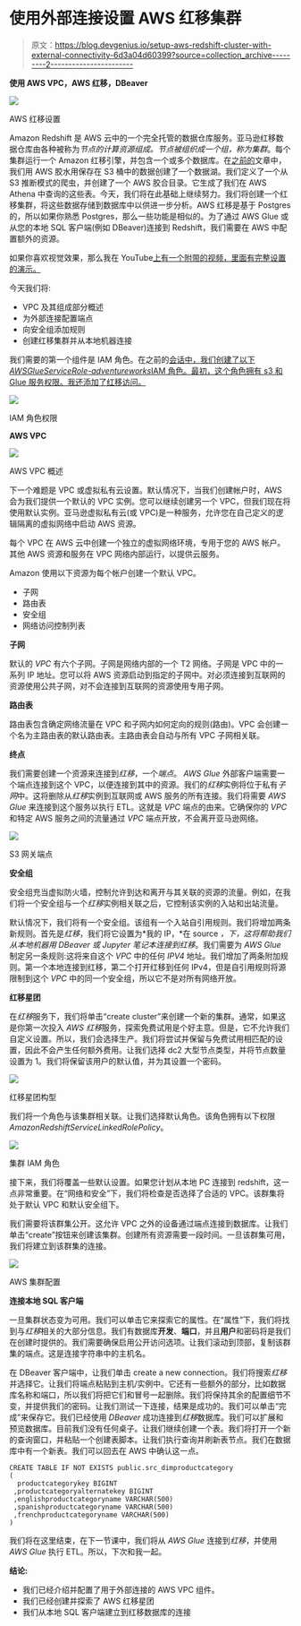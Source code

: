 # 使用外部连接设置 AWS 红移集群

> 原文：<https://blog.devgenius.io/setup-aws-redshift-cluster-with-external-connectivity-6d3a04d60399?source=collection_archive---------2----------------------->

**使用 AWS VPC，AWS 红移，DBeaver**

![](img/31bc031e0cd2786715fa95172dc3faf2.png)

AWS 红移设置

Amazon Redshift 是 AWS 云中的一个完全托管的数据仓库服务。亚马逊红移数据仓库由各种被称为*节点的计算资源组成。*节点被组织成一个组，称为*集群*。每个集群运行一个 Amazon 红移引擎，并包含一个或多个数据库。在[之前的](/build-your-own-data-lake-on-aws-s3-d984320a5388)文章中，我们用 AWS 胶水用保存在 S3 桶中的数据创建了一个数据湖。我们定义了一个从 S3 推断模式的爬虫，并创建了一个 AWS 胶合目录。它生成了我们在 AWS Athena 中查询的这些表。今天，我们将在此基础上继续努力。我们将创建一个红移集群，将这些数据存储到数据库中以供进一步分析。AWS 红移是基于 Postgres 的，所以如果你熟悉 Postgres，那么一些功能是相似的。为了通过 AWS Glue 或从您的本地 SQL 客户端(例如 DBeaver)连接到 Redshift，我们需要在 AWS 中配置额外的资源。

如果你喜欢视觉效果，那么我在 YouTube[上有一个附带的视频，里面有完整设置的演示。](https://www.youtube.com/watch?v=s8HckCTC6aA&t)

今天我们将:

*   VPC 及其组成部分概述
*   为外部连接配置端点
*   向安全组添加规则
*   创建红移集群并从本地机器连接

我们需要的第一个组件是 IAM 角色。在之前的[会话中，我们创建了以下*AWSGlueServiceRole-adventureworks*IAM 角色。最初，这个角色拥有 s3 和 Glue 服务权限。我还添加了红移访问。](/build-your-own-data-lake-on-aws-s3-d984320a5388)

![](img/6eac67ef94997b64f356216b0c6589a8.png)

IAM 角色权限

**AWS VPC**

![](img/8d9e8aa77fd303bd4264277e0094283f.png)

AWS VPC 概述

下一个难题是 VPC 或虚拟私有云设置。默认情况下，当我们创建帐户时，AWS 会为我们提供一个默认的 VPC 实例。您可以继续创建另一个 VPC，但我们现在将使用默认实例。亚马逊虚拟私有云(或 VPC)是一种服务，允许您在自己定义的逻辑隔离的虚拟网络中启动 AWS 资源。

每个 VPC 在 AWS 云中创建一个独立的虚拟网络环境，专用于您的 AWS 帐户。其他 AWS 资源和服务在 VPC 网络内部运行，以提供云服务。

Amazon 使用以下资源为每个帐户创建一个默认 VPC。

*   子网
*   路由表
*   安全组
*   网络访问控制列表

**子网**

默认的 *VPC* 有六个子网。子网是网络内部的一个 T2 网络。子网是 VPC 中的一系列 IP 地址。您可以将 AWS 资源启动到指定的子网中。对必须连接到互联网的资源使用公共子网，对不会连接到互联网的资源使用专用子网。

**路由表**

路由表包含确定网络流量在 VPC 和子网内如何定向的规则(路由)。VPC 会创建一个名为主路由表的默认路由表。主路由表会自动与所有 VPC 子网相关联。

**终点**

我们需要创建一个资源来连接到*红移*，一个*端点*。 *AWS Glue* 外部客户端需要一个端点连接到这个 VPC，以便连接到其中的资源。我们的*红移*实例将位于私有*子网*中。这将删除从*红移*实例到互联网或 AWS 服务的所有连接。我们将需要 *AWS Glue* 来连接到这个服务以执行 ETL。这就是 *VPC* 端点的由来。它确保你的 *VPC* 和特定 AWS 服务之间的流量通过 *VPC* 端点开放，不会离开亚马逊网络。

![](img/229e0a3c5f5b6ea61044880450a32b48.png)

S3 网关端点

**安全组**

安全组充当虚拟防火墙，控制允许到达和离开与其关联的资源的流量。例如，在我们将一个安全组与一个*红移*实例相关联之后，它控制该实例的入站和出站流量。

默认情况下，我们将有一个安全组。该组有一个入站自引用规则。我们将增加两条新规则。首先是*红移*，我们将它设置为*我的 IP，*在 source *，*下，这将帮助我们从本地机器用 DBeaver 或 Jupyter 笔记本连接到*红移*。我们需要为 *AWS Glue* 制定另一条规则:这将来自这个 *VPC* 中的任何 *IPV4* 地址。我们增加了两条附加规则。第一个本地连接到红移，第二个打开红移到任何 IPv4，但是自引用规则将源限制到这个 *VPC* 中的同一个安全组，所以它不是对所有网络开放。

**红移星团**

在*红移*服务下，我们将单击“create cluster”来创建一个新的集群。通常，如果这是你第一次投入 *AWS 红移*服务，探索免费试用是个好主意。但是，它不允许我们自定义设置。所以，我们会选择生产。我们将尝试并保留与免费试用相匹配的设置，因此不会产生任何额外费用。让我们选择 dc2 大型节点类型，并将节点数量设置为 1。我们将保留该用户的默认值，并为其设置一个密码。

![](img/ca3cb0c1f710429f944a6d83eba42a3d.png)

红移星团构型

我们将一个角色与该集群相关联。让我们选择默认角色。该角色拥有以下权限*AmazonRedshiftServiceLinkedRolePolicy*。

![](img/47e9866a2ff322061edc330716e57573.png)

集群 IAM 角色

接下来，我们将覆盖一些默认设置。如果您计划从本地 PC 连接到 redshift，这一点非常重要。在“网络和安全”下，我们将检查是否选择了合适的 VPC。该群集将处于默认 VPC 和默认安全组下。

我们需要将该群集公开。这允许 VPC 之外的设备通过端点连接到数据库。让我们单击“create”按钮来创建该集群。创建所有资源需要一段时间。一旦该群集可用，我们将建立到该群集的连接。

![](img/1ec29adf34ee31cdd5c994ec4be0fa8f.png)

AWS 集群配置

**连接本地 SQL 客户端**

一旦集群状态变为可用。我们可以单击它来探索它的属性。在“属性”下，我们将找到与*红移*相关的大部分信息。我们有数据库**开发**、**端口**，并且**用户**和密码将是我们在创建时提供的。我们需要确保启用公开访问选项。让我们滚动到顶部，复制该群集的端点。这是连接字符串中的主机名。

在 DBeaver 客户端中，让我们单击 create a new connection。我们将搜索*红移*并选择它。让我们将端点粘贴到主机/实例中。它还有一些额外的部分，比如数据库名称和端口，所以我们将把它们和冒号一起删除。我们将保持其余的配置细节不变，并提供我们的密码。让我们测试一下连接，结果是成功的。我们可以单击“完成”来保存它。我们已经使用 *DBeaver* 成功连接到*红移*数据库。我们可以扩展和预览数据库。目前我们没有任何桌子。让我们继续创建一个表。我们将打开一个新的查询窗口，并粘贴一个创建表脚本。让我们执行查询并刷新表节点。我们在数据库中有一个新表。我们可以回去在 AWS 中确认这一点。

```
CREATE TABLE IF NOT EXISTS public.src_dimproductcategory
(
  productcategorykey BIGINT  
 ,productcategoryalternatekey BIGINT  
 ,englishproductcategoryname VARCHAR(500)  
 ,spanishproductcategoryname VARCHAR(500)  
 ,frenchproductcategoryname VARCHAR(500)  
)
```

我们将在这里结束，在下一节课中，我们将从 *AWS Glue* 连接到*红移*，并使用 *AWS Glue* 执行 ETL。所以，下次和我一起。

**结论:**

*   我们已经介绍并配置了用于外部连接的 AWS VPC 组件。
*   我们已经创建并探索了 AWS 红移星团
*   我们从本地 SQL 客户端建立到红移数据库的连接